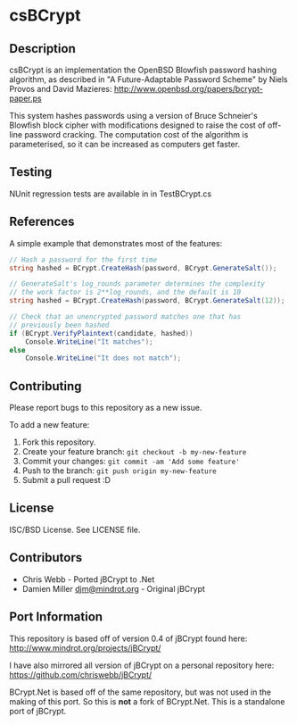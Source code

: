 # csBCrypt

## Description 

csBCrypt is an implementation the OpenBSD Blowfish password hashing
algorithm, as described in "A Future-Adaptable Password Scheme" by Niels
Provos and David Mazieres: http://www.openbsd.org/papers/bcrypt-paper.ps

This system hashes passwords using a version of Bruce Schneier's
Blowfish block cipher with modifications designed to raise the cost of
off-line password cracking. The computation cost of the algorithm is
parameterised, so it can be increased as computers get faster.

## Testing

NUnit regression tests are available in in TestBCrypt.cs

## References

A simple example that demonstrates most of the features:

```cs
// Hash a password for the first time
string hashed = BCrypt.CreateHash(password, BCrypt.GenerateSalt());

// GenerateSalt's log_rounds parameter determines the complexity
// the work factor is 2**log_rounds, and the default is 10
string hashed = BCrypt.CreateHash(password, BCrypt.GenerateSalt(12));

// Check that an unencrypted password matches one that has
// previously been hashed
if (BCrypt.VerifyPlaintext(candidate, hashed))
	Console.WriteLine("It matches");
else
	Console.WriteLine("It does not match");
```

## Contributing

Please report bugs to this repository as a new issue. 

To add a new feature:

1. Fork this repository.
2. Create your feature branch: `git checkout -b my-new-feature`
3. Commit your changes: `git commit -am 'Add some feature'`
4. Push to the branch: `git push origin my-new-feature`
5. Submit a pull request :D

## License

ISC/BSD License. See LICENSE file.

## Contributors

* Chris Webb - Ported jBCrypt to .Net
* Damien Miller <djm@mindrot.org> - Original jBCrypt

## Port Information


This repository is based off of version 0.4 of jBCrypt found here: http://www.mindrot.org/projects/jBCrypt/ 

I have also mirrored all version of jBCrypt on a personal repository here: https://github.com/chriswebb/jBCrypt/

BCrypt.Net is based off of the same repository, but was not used in the making of this port. So this is **not** a fork of BCrypt.Net. This is a standalone port of jBCrypt.
